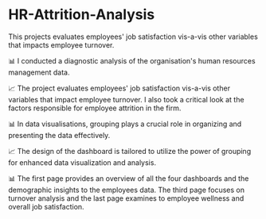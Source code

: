 # HR-Attrition-Analysis
This projects evaluates employees' job satisfaction vis-a-vis other variables that impacts employee turnover.

📊 I conducted a diagnostic analysis of the organisation's human resources management data.

📈 The project evaluates employees' job satisfaction vis-a-vis other variables that impact employee turnover. I also took a critical look at the factors responsible for employee attrition in the firm.

📊 In data visualisations, grouping plays a crucial role in organizing and presenting the data effectively. 

📈 The design of the dashboard is tailored to utilize the power of grouping for enhanced data visualization and analysis. 

📊 The first page provides an overview of all the four dashboards and the demographic insights to the employees data. The third page focuses on turnover analysis and the last page examines to employee wellness and overall job satisfaction.

 
